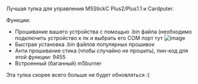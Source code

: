 Лучшая тулка для управления M5StickC Plus2/Plus1.1 и Cardputer.

Функции:

 - Прошивание вашего устройства с помощью .bin файла (необходимо подключить устройство к пк и выбрать его COM порт тут ![image](https://github.com/user-attachments/assets/66e59320-d6cb-4370-a009-125b0592cf81)
 - Быстрая установка .bin файлов популярных прошивок
 - Анти прошивание стика (чтобы случайно не прошить), пин-код для этой функции: 9455
 - Встроенный (баганный) m5burner

Эта тулка скорее всего больше не будет обновляться :(
